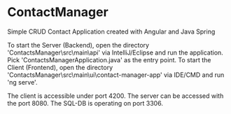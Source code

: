 # ContactManager
Simple CRUD Contact Application created with Angular and Java Spring

To start the Server (Backend), open the directory 'ContactsManager\src\main\api' via IntelliJ/Eclipse and run the application. Pick 'ContactsManagerApplication.java' as the entry point.
To start the Client (Frontend), open the directory 'ContactsManager\src\main\ui\contact-manager-app' via IDE/CMD and run 'ng serve'.

The client is accessible under port 4200. The server can be accessed with the port 8080. The SQL-DB is operating on port 3306. 
